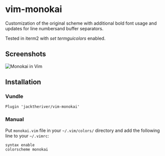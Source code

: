 # vim-monokai

Customization of the original scheme with additional bold font usage and updates for line numbersand buffer separators.

Tested in iterm2 with <em>set termguicolors</em> enabled.

## Screenshots

![Monokai in Vim](https://i.imgur.com/hbbucCB.png)


## Installation

### Vundle

    Plugin 'jacktheriver/vim-monokai'

### Manual

Put `monokai.vim` file in your `~/.vim/colors/` directory and add the following line to your `~/.vimrc`:

    syntax enable
    colorscheme monokai
